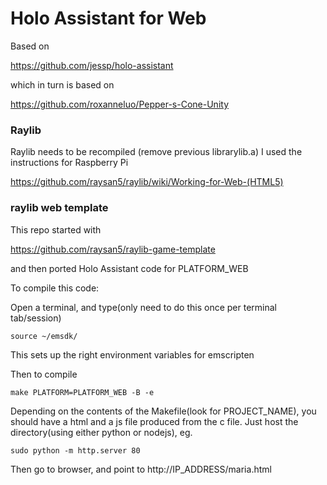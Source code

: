 # Holo Assistant for Web

Based on 

https://github.com/jessp/holo-assistant


which in turn is based on 

https://github.com/roxanneluo/Pepper-s-Cone-Unity


### Raylib

Raylib needs to be recompiled (remove previous librarylib.a)
I used the instructions for Raspberry Pi 

https://github.com/raysan5/raylib/wiki/Working-for-Web-(HTML5)


### raylib web template

This repo started with

https://github.com/raysan5/raylib-game-template

and then ported Holo Assistant code for PLATFORM_WEB

To compile this code:

Open a terminal, and type(only need to do this once per terminal tab/session)

```
source ~/emsdk/
```

This sets up the right environment variables for emscripten

Then to compile

```
make PLATFORM=PLATFORM_WEB -B -e
```

Depending on the contents of the Makefile(look for PROJECT_NAME), you should have a html and a js file produced from the c file. Just host the directory(using either python or nodejs), eg.

```
sudo python -m http.server 80
```

Then go to browser, and point to http://IP_ADDRESS/maria.html


